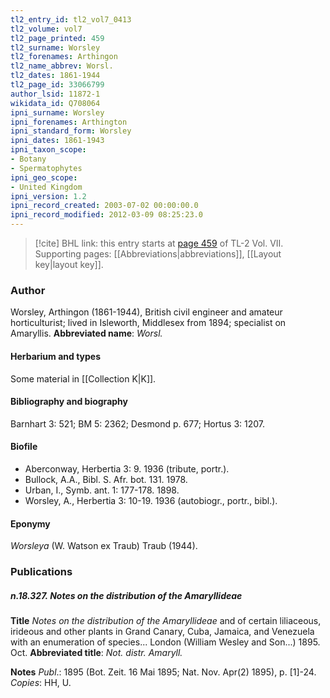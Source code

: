 ```yaml
---
tl2_entry_id: tl2_vol7_0413
tl2_volume: vol7
tl2_page_printed: 459
tl2_surname: Worsley
tl2_forenames: Arthingon
tl2_name_abbrev: Worsl.
tl2_dates: 1861-1944
tl2_page_id: 33066799
author_lsid: 11872-1
wikidata_id: Q708064
ipni_surname: Worsley
ipni_forenames: Arthington
ipni_standard_form: Worsley
ipni_dates: 1861-1943
ipni_taxon_scope: 
- Botany
- Spermatophytes
ipni_geo_scope: 
- United Kingdom
ipni_version: 1.2
ipni_record_created: 2003-07-02 00:00:00.0
ipni_record_modified: 2012-03-09 08:25:23.0
---
```



> [!cite] BHL link: this entry starts at [page 459](https://www.biodiversitylibrary.org/page/33066799) of TL-2 Vol. VII.
> Supporting pages: [[Abbreviations|abbreviations]], [[Layout key|layout key]].

### Author

Worsley, Arthingon (1861-1944), British civil engineer and amateur horticulturist; lived in Isleworth, Middlesex from 1894; specialist on Amaryllis. 
**Abbreviated name**: *Worsl.*

#### Herbarium and types

Some material in [[Collection K|K]].

#### Bibliography and biography

Barnhart 3: 521; BM 5: 2362; Desmond p. 677; Hortus 3: 1207.

#### Biofile

- Aberconway, Herbertia 3: 9. 1936 (tribute, portr.).
- Bullock, A.A., Bibl. S. Afr. bot. 131. 1978.
- Urban, I., Symb. ant. 1: 177-178. 1898.
- Worsley, A., Herbertia 3: 10-19. 1936 (autobiogr., portr., bibl.).

#### Eponymy

*Worsleya* (W. Watson ex Traub) Traub (1944).

### Publications

##### n.18.327. Notes on the distribution of the Amaryllideae

**Title**
*Notes on the distribution of the Amaryllideae* and of certain liliaceous, irideous and other plants in Grand Canary, Cuba, Jamaica, and Venezuela with an enumeration of species... London (William Wesley and Son...) 1895. Oct.
**Abbreviated title**: *Not. distr. Amaryll.*

**Notes**
*Publ*.: 1895 (Bot. Zeit. 16 Mai 1895; Nat. Nov. Apr(2) 1895), p. \[1\]-24. *Copies*: HH, U.

